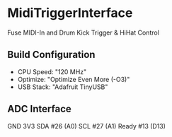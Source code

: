 # MidiTriggerInterface
Fuse MIDI-In and Drum Kick Trigger &amp; HiHat Control

## Build Configuration
* CPU Speed: "120 MHz"
* Optimize: "Optimize Even More (-O3)"
* USB Stack: "Adafruit TinyUSB"


## ADC Interface
GND
3V3
SDA   #26 (A0)
SCL   #27 (A1)
Ready #13 (D13)
